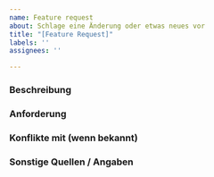 ```yaml
---
name: Feature request
about: Schlage eine Änderung oder etwas neues vor
title: "[Feature Request]"
labels: ''
assignees: ''

---
```


### Beschreibung  

### Anforderung  

### Konflikte mit (wenn bekannt)  

### Sonstige Quellen / Angaben  
